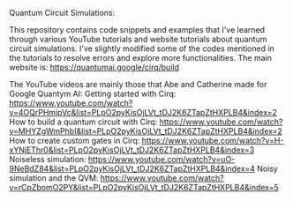 Quantum Circuit Simulations:

This repository contains code snippets and examples that I've learned through various YouTube tutorials and website tutorials about quantum circuit simulations. 
I've slightly modified some of the codes mentioned in the tutorials to resolve errors and explore more functionalities.
The main website is: 
https://quantumai.google/cirq/build

The YouTube videos are mainly those that Abe and Catherine made for Google Quantym AI: 
Getting started with Cirq: https://www.youtube.com/watch?v=4OQrPHmjpVc&list=PLpO2pyKisOjLVt_tDJ2K6ZTapZtHXPLB4&index=2
How to build a quantum circuit with Cirq: https://www.youtube.com/watch?v=MHYZgWmPhbI&list=PLpO2pyKisOjLVt_tDJ2K6ZTapZtHXPLB4&index=2
How to create custom gates in Cirq: https://www.youtube.com/watch?v=H-xYNjEThr0&list=PLpO2pyKisOjLVt_tDJ2K6ZTapZtHXPLB4&index=3
Noiseless simulation: https://www.youtube.com/watch?v=uO-9NeBdZ84&list=PLpO2pyKisOjLVt_tDJ2K6ZTapZtHXPLB4&index=4
Noisy simulation and the QVM: https://www.youtube.com/watch?v=rCpZbomO2PY&list=PLpO2pyKisOjLVt_tDJ2K6ZTapZtHXPLB4&index=5
